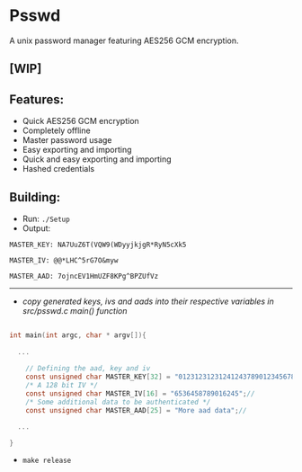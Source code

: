 # Psswd
A unix password manager featuring AES256 GCM encryption.
## [WIP]
## Features:
* Quick AES256 GCM encryption
* Completely offline
* Master password usage
* Easy exporting and importing
* Quick and easy exporting and importing
* Hashed credentials

## Building:
* Run: `./Setup`
* Output:

`MASTER_KEY: NA7UuZ6T(VQW9(WDyyjkjgR*RyN5cXk5`

`MASTER_IV: @@*LHC^5rG7O&myw`

`MASTER_AAD: 7ojncEV1HmUZF8KPg^BPZUfVz`

___________________________________________


* *copy generated keys, ivs and aads into their respective variables in src/psswd.c main() function*

```c

int main(int argc, char * argv[]){
  
  ...
  
	// Defining the aad, key and iv
	const unsigned char MASTER_KEY[32] = "01231231231241243789012345678901"; // Replace with MASTER_KEY
	/* A 128 bit IV */
	const unsigned char MASTER_IV[16] = "6536458789016245";//                   Replace with MASTER_IV
	/* Some additional data to be authenticated */
	const unsigned char MASTER_AAD[25] = "More aad data";//                     Replace with MASTER_AAD

  ...

}

```

* `make release`
